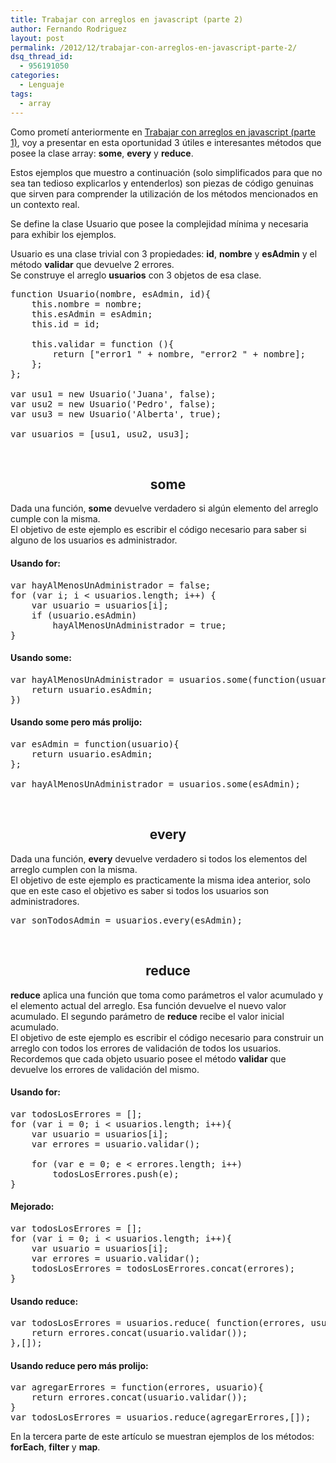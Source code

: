 ```yaml
---
title: Trabajar con arreglos en javascript (parte 2)
author: Fernando Rodriguez
layout: post
permalink: /2012/12/trabajar-con-arreglos-en-javascript-parte-2/
dsq_thread_id:
  - 956191050
categories:
  - Lenguaje
tags:
  - array
---
```

Como prometí anteriormente en <a href="http://fernetjs.com/2012/10/trabajar-con-arreglos-en-javascript-parte-1/" title="Trabajar con arreglos en javascript (parte 1)" target="_blank">Trabajar con arreglos en javascript (parte 1)</a>, voy a presentar en esta oportunidad 3 útiles e interesantes métodos que posee la clase array: **some**, **every** y **reduce**.

Estos ejemplos que muestro a continuación (solo simplificados para que no sea tan tedioso explicarlos y entenderlos) son piezas de código genuinas que sirven para comprender la utilización de los métodos mencionados en un contexto real.

Se define la clase Usuario que posee la complejidad mínima y necesaria para exhibir los ejemplos.

Usuario es una clase trivial con 3 propiedades: **id**, **nombre** y **esAdmin** y el método **validar** que devuelve 2 errores.  
Se construye el arreglo **usuarios** con 3 objetos de esa clase.

<pre class="brush: jscript; title: ; notranslate" title="">function Usuario(nombre, esAdmin, id){	
	this.nombre = nombre;
	this.esAdmin = esAdmin;
	this.id = id;
		
	this.validar = function (){
		return ["error1 " + nombre, "error2 " + nombre];
	};
};

var usu1 = new Usuario('Juana', false);
var usu2 = new Usuario('Pedro', false);
var usu3 = new Usuario('Alberta', true);

var usuarios = [usu1, usu2, usu3];
</pre>

</br>

<h2 style="text-align: center">
  some
</h2>

Dada una función, **some** devuelve verdadero si algún elemento del arreglo cumple con la misma.  
El objetivo de este ejemplo es escribir el código necesario para saber si alguno de los usuarios es administrador.

#### Usando for:

<pre class="brush: jscript; title: ; notranslate" title="">var hayAlMenosUnAdministrador = false;
for (var i; i &lt; usuarios.length; i++) {
	var usuario = usuarios[i];
	if (usuario.esAdmin) 
		hayAlMenosUnAdministrador = true;        
}
</pre>

#### Usando some:

<pre class="brush: jscript; title: ; notranslate" title="">var hayAlMenosUnAdministrador = usuarios.some(function(usuario){
	return usuario.esAdmin;
})
</pre>

#### Usando some pero más prolijo:

<pre class="brush: jscript; title: ; notranslate" title="">var esAdmin = function(usuario){
	return usuario.esAdmin;
};

var hayAlMenosUnAdministrador = usuarios.some(esAdmin);
</pre>

</br>

<h2 style="text-align: center">
  every
</h2>

Dada una función, **every** devuelve verdadero si todos los elementos del arreglo cumplen con la misma.  
El objetivo de este ejemplo es practicamente la misma idea anterior, solo que en este caso el objetivo es saber si todos los usuarios son administradores.

<pre class="brush: jscript; title: ; notranslate" title="">var sonTodosAdmin = usuarios.every(esAdmin);
</pre>

</br>

<h2 style="text-align: center">
  reduce
</h2>

**reduce** aplica una función que toma como parámetros el valor acumulado y el elemento actual del arreglo. Esa función devuelve el nuevo valor acumulado. El segundo parámetro de **reduce** recibe el valor inicial acumulado.  
El objetivo de este ejemplo es escribir el código necesario para construir un arreglo con todos los errores de validación de todos los usuarios. Recordemos que cada objeto usuario posee el método **validar** que devuelve los errores de validación del mismo.

#### Usando for:

<pre class="brush: jscript; title: ; notranslate" title="">var todosLosErrores = [];
for (var i = 0; i &lt; usuarios.length; i++){
	var usuario = usuarios[i];
	var errores = usuario.validar();
	
	for (var e = 0; e &lt; errores.length; i++)
		todosLosErrores.push(e);
}
</pre>

#### Mejorado:

<pre class="brush: jscript; title: ; notranslate" title="">var todosLosErrores = [];
for (var i = 0; i &lt; usuarios.length; i++){
	var usuario = usuarios[i];
	var errores = usuario.validar();	
	todosLosErrores = todosLosErrores.concat(errores);
}
</pre>

#### Usando reduce:

<pre class="brush: jscript; title: ; notranslate" title="">var todosLosErrores = usuarios.reduce( function(errores, usuario){
	return errores.concat(usuario.validar());
},[]);
</pre>

#### Usando reduce pero más prolijo:

<pre class="brush: jscript; title: ; notranslate" title="">var agregarErrores = function(errores, usuario){
	return errores.concat(usuario.validar());
}
var todosLosErrores = usuarios.reduce(agregarErrores,[]);
</pre>

En la tercera parte de este artículo se muestran ejemplos de los métodos: **forEach**, **filter** y **map**.